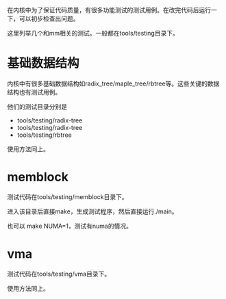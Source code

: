 在内核中为了保证代码质量，有很多功能测试的测试用例。在改完代码后运行一下，可以初步检查出问题。

这里列举几个和mm相关的测试。一般都在tools/testing目录下。

# 基础数据结构

内核中有很多基础数据结构如radix_tree/maple_tree/rbtree等。这些关键的数据结构也有测试用例。

他们的测试目录分别是

  * tools/testing/radix-tree
  * tools/testing/radix-tree
  * tools/testing/rbtree

使用方法同上。

# memblock

测试代码在tools/testing/memblock目录下。

进入该目录后直接make，生成测试程序，然后直接运行./main。

也可以 make NUMA=1，测试有numa的情况。

# vma

测试代码在tools/testing/vma目录下。

使用方法同上。


